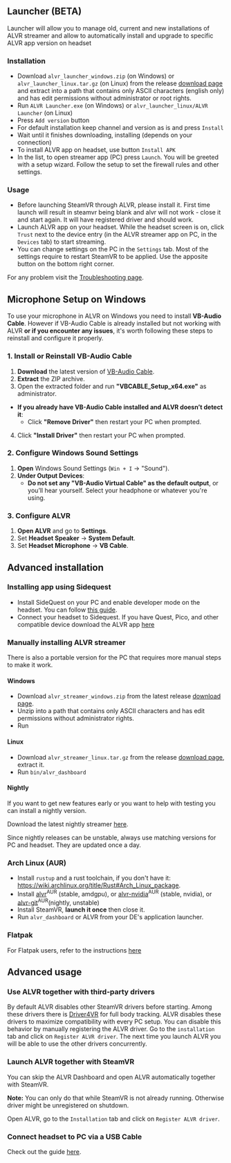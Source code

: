 ## Launcher (BETA)

Launcher will allow you to manage old, current and new installations of ALVR streamer and allow to automatically install and upgrade to specific ALVR app version on headset

### Installation

* Download `alvr_launcher_windows.zip` (on Windows) or `alvr_launcher_linux.tar.gz` (on Linux) from the release [download page](https://github.com/alvr-org/ALVR/releases/latest) and extract into a path that contains only ASCII characters (english only) and has edit permissions without administrator or root rights.
* Run `ALVR Launcher.exe` (on Windows) or `alvr_launcher_linux/ALVR Launcher` (on Linux)
* Press `Add version` button
* For default installation keep channel and version as is and press `Install`
* Wait until it finishes downloading, installing (depends on your connection)
* To install ALVR app on headset, use button `Install APK`
* In the list, to open streamer app (PC) press `Launch`. You will be greeted with a setup wizard. Follow the setup to set the firewall rules and other settings.

### Usage

* Before launching SteamVR through ALVR, please install it. First time launch will result in steamvr being blank and alvr will not work - close it and start again. It will have registered driver and should work.
* Launch ALVR app on your headset. While the headset screen is on, click `Trust` next to the device entry (in the ALVR streamer app on PC, in the `Devices` tab) to start streaming.
* You can change settings on the PC in the `Settings` tab. Most of the settings require to restart SteamVR to be applied. Use the apposite button on the bottom right corner.

For any problem visit the [Troubleshooting page](https://github.com/alvr-org/ALVR/wiki/Troubleshooting).

## Microphone Setup on Windows

To use your microphone in ALVR on Windows you need to install **VB-Audio Cable**. However if VB-Audio Cable is already installed but not working with ALVR **or if you encounter any issues**, it's worth following these steps to reinstall and configure it properly.

### **1. Install or Reinstall VB-Audio Cable**
1. **Download** the latest version of [VB-Audio Cable](https://download.vb-audio.com/Download_CABLE/VBCABLE_Driver_Pack45.zip).
2. **Extract** the ZIP archive.
3. Open the extracted folder and run **"VBCABLE_Setup_x64.exe"** as administrator.

- **If you already have VB-Audio Cable installed and ALVR doesn’t detect it**:
   - Click **"Remove Driver"** then restart your PC when prompted.

4. Click **"Install Driver"** then restart your PC when prompted.

### **2. Configure Windows Sound Settings**
1. **Open** Windows Sound Settings (`Win + I` → "Sound").
2. **Under Output Devices**:
   - **Do not set any "VB-Audio Virtual Cable" as the default output**, or you’ll hear yourself. Select your headphone or whatever you're using.

### **3. Configure ALVR**
1. **Open ALVR** and go to **Settings**.
2. Set **Headset Speaker** → **System Default**.
3. Set **Headset Microphone** → **VB Cable**.

## Advanced installation

### Installing app using Sidequest

* Install SideQuest on your PC and enable developer mode on the headset. You can follow [this guide](https://sidequestvr.com/setup-howto).
* Connect your headset to Sidequest. If you have Quest, Pico, and other compatible device download the ALVR app [here](https://sidequestvr.com/app/9)

### Manually installing ALVR streamer

There is also a portable version for the PC that requires more manual steps to make it work.

#### Windows

* Download `alvr_streamer_windows.zip` from the latest release [download page](https://github.com/alvr-org/ALVR/releases/latest).
* Unzip into a path that contains only ASCII characters and has edit permissions without administrator rights.
* Run

#### Linux

* Download `alvr_streamer_linux.tar.gz` from the release [download page](https://github.com/alvr-org/ALVR/releases/latest), extract it.
* Run `bin/alvr_dashboard`

#### Nightly

If you want to get new features early or you want to help with testing you can install a nightly version.

Download the latest nightly streamer [here](https://github.com/alvr-org/ALVR-nightly/releases/latest).

Since nightly releases can be unstable, always use matching versions for PC and headset. They are updated once a day.

### Arch Linux (AUR)

* Install `rustup` and a rust toolchain, if you don't have it: <https://wiki.archlinux.org/title/Rust#Arch_Linux_package>.
* Install [alvr](https://aur.archlinux.org/packages/alvr)<sup>AUR</sup> (stable, amdgpu), or [alvr-nvidia](https://aur.archlinux.org/packages/alvr-nvidia)<sup>AUR</sup> (stable, nvidia), or [alvr-git](https://aur.archlinux.org/packages/alvr-git)<sup>AUR</sup>(nightly, unstable)
* Install SteamVR, **launch it once** then close it.
* Run `alvr_dashboard` or ALVR from your DE's application launcher.

### Flatpak

For Flatpak users, refer to the instructions [here](https://github.com/alvr-org/ALVR/wiki/Installing-ALVR-and-using-SteamVR-on-Linux-through-Flatpak)

## Advanced usage

### Use ALVR together with third-party drivers

By default ALVR disables other SteamVR drivers before starting. Among these drivers there is [Driver4VR](https://www.driver4vr.com/) for full body tracking. ALVR disables these drivers to maximize compatibility with every PC setup. You can disable this behavior by manually registering the ALVR driver. Go to the `installation` tab and click on `Register ALVR driver`. The next time you launch ALVR you will be able to use the other drivers concurrently.

### Launch ALVR together with SteamVR

You can skip the ALVR Dashboard and open ALVR automatically together with SteamVR.

**Note:** You can only do that while SteamVR is not already running. Otherwise driver might be unregistered on shutdown.

Open ALVR, go to the `Installation` tab and click on `Register ALVR driver`.

### Connect headset to PC via a USB Cable

Check out the guide [here](https://github.com/alvr-org/ALVR/wiki/ALVR-wired-setup-(ALVR-over-USB)).
